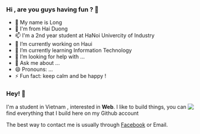 ### Hi , are you guys having fun ?  👋
  - 🤔 My name is Long 
  - 💬 I'm from Hai Duong 
  - 📫 I'm a 2nd year student at HaNoi Univercity of Industry
  - 🔭 I’m currently working on Haui
  - 🌱 I’m currently learning Information Technology
  - 🤔 I’m looking for help with ...
  - 💬 Ask me about ...
  - 😄 Pronouns: ...
  - ⚡ Fun fact: keep calm and be happy !

<!--
**longtkhd/longtkhd** is a ✨ _special_ ✨ repository because its `README.md` (this file) appears on your GitHub profile.

Here are some ideas to get you started:

- 🔭 I’m currently working on ...
- 🌱 I’m currently learning ...
- 👯 I’m looking to collaborate on ...
- 🤔 I’m looking for help with ...
- 💬 Ask me about ...
- 📫 How to reach me: ...
- 😄 Pronouns: ...
- ⚡ Fun fact: ...
-->
### Hey! 👋 

<a href="#">
<img align="right" src="https://github-readme-stats.vercel.app/api?username=longtkhd&show_icons=true&theme=default">
</a>

I'm a student in Vietnam , interested in **Web**. I like to build things, you can find everything that I build here on my Github account



The best way to contact me is usually through [Facebook](https://www.facebook.com/longtkhd2709) or Email.
